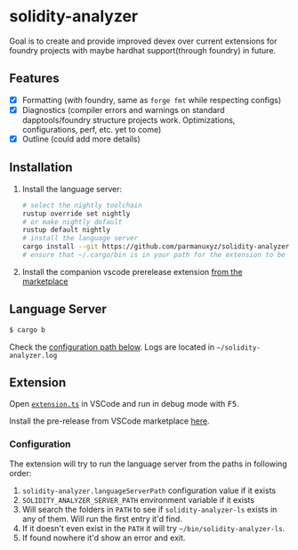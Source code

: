 # solidity-analyzer

Goal is to create and provide improved devex over current extensions
for foundry projects with maybe hardhat support(through foundry) in future.

## Features

- [x] Formatting (with foundry, same as `forge fmt` while respecting configs)
- [x] Diagnostics (compiler errors and warnings on standard dapptools/foundry structure projects work. Optimizations, configurations, perf, etc. yet to come)
- [x] Outline (could add more details)

## Installation

1. Install the language server:
   ```bash
   # select the nightly toolchain
   rustup override set nightly
   # or make nightly default
   rustup default nightly
   # install the language server
   cargo install --git https://github.com/parmanuxyz/solidity-analyzer --bin solidity-analyzer-ls
   # ensure that ~/.cargo/bin is in your path for the extension to be able to find it
   ```
2. Install the companion vscode prerelease extension [from the marketplace](https://marketplace.visualstudio.com/items?itemName=parmanu.solidity-analyzer-language-client-prerelease)

## Language Server

```bash
$ cargo b
```

Check the [configuration path below](#configuration). Logs are located in `~/solidity-analyzer.log`

## Extension

Open [`extension.ts`](./client/src/extension.ts) in VSCode and run in debug mode
with <kbd>F5</kbd>.

Install the pre-release from VSCode marketplace [here](https://marketplace.visualstudio.com/items?itemName=parmanu.solidity-analyzer-language-client-prerelease).

### Configuration

The extension will try to run the language server from the paths in following order:

1. `solidity-analyzer.languageServerPath` configuration value if it exists
2. `SOLIDITY_ANALYZER_SERVER_PATH` environment variable if it exists
3. Will search the folders in `PATH` to see if `solidity-analyzer-ls` exists in any of them. Will run the first entry it'd find.
4. If it doesn't even exist in the `PATH` it will try `~/bin/solidity-analyzer-ls`.
5. If found nowhere it'd show an error and exit.
